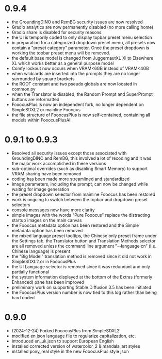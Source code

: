 # 0.9.4

* the GroundingDINO and RemBG security issues are now resolved
* Gradio analytics are now permanently disabled (no more calling home)
* Gradio share is disabled for security reasons
* the UI is temporily coded to only display topbar preset menu selection
* in preparation for a categorized dropdown preset menu, all presets now contain a "preset category"
  parameter. Once the preset dropdown is working the topbar preset menu will be removed.
* the default base model is changed from JuggernautXL XI to Elsewhere XL which works better as a general
  purpose model
* Comfy lockout now occurs when VRAM<6GB instead of VRAM<4GB
* when wildcards are inserted into the prompts they are no longer surrounded by square brackets
* the ROOT constant and two pseudo globals are now located in common.py
* when the Translator is disabled, the Random Prompt and SuperPrompt buttons are reformatted
* FooocusPlus is now an independent fork, no longer dependent on SimpleSDXL2 or mainline Fooocus
* the file structure of FooocusPlus is now self-contained, containing all models within FooocusPlusAI


# 0.9.1 to 0.9.3

* Resolved all security issues except those associated with GroundingDINO and RemBG,
  this involved a lot of recoding and it was the major work accomplished in these versions
* sub-optimal overrides (such as disabling Smart Memory) to support VRAM sharing have been removed
* coding has been made more streamlined and standardized
* image parameters, including the prompt, can now be changed while waiting for image generation
* the preset dropdown selector from mainline Fooocus has been restored
* work is ongoing to switch between the topbar and dropdown preset selectors
* console messages now have more clarity
* simple images with the words "Pure Fooocus" replace the distracting startup images on the main canvas
* the Fooocus metadata option has been restored and the Simple metadata option has been removed
* the mixed language preset tooltips, the Chinese only preset frame under the Settings tab, the
  Translator button and Translation Methods selector are all removed unless the command line
   argument "--language cn" (i.e. Chinese language) is present
* the "Big Model" translation method is removed since it did not work in SimpleSDXL2 or in FooocusPlus
* the UI Language selector is removed since it was redundant and only partially functional
* the system information displayed at the bottom of the Extras (formerly Enhanced) pane has been improved
* preliminary work on supporting Stable Diffusion 3.5 has been initiated
* the FooocusPlus version number is now tied to this log rather than being hard coded

# 0.9.0

* (2024-12-24) Forked FooocusPlus from SimpleSDXL2
* modified en.json language file to regularize capitalization, etc.
* introduced en_uk.json to support European English
* installed corrected version of watercolor_2 & mandala_art styles
* installed pony_real style in the new FooocusPlus style json

